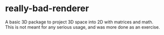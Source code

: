# really-bad-renderer

A basic 3D package to project 3D space into 2D with matrices and math. This is
not meant for any serious usage, and was more done as an exercise.

